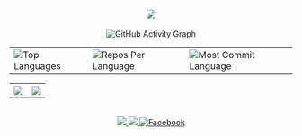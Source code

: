 <h1 align="center">
    <img src="https://readme-typing-svg.herokuapp.com/?font=Righteous&size=35&center=true&width=900&color=006AFF&height=70&duration=4000&lines=Hi+There!;+I'm+iyehah+Hacen;I+am+a+full-stack+developer;God+willing+,+soon" />
</h1>
<div align="center">
   <img src="https://github-readme-activity-graph.vercel.app/graph?username=iyehah&custom_title=iyehah's%20GitHub%20Activity%20Graph&hide_border=true&border_radius=15&bg_color=none&color=417E87&line=1E90FF&point=417E87&area_color=none&title_color=417E87&area=true" alt="GitHub Activity Graph" />
<br>
<div align="center">
<table>
  <tr>
    <td>
      <img src="https://github-readme-stats.vercel.app/api/top-langs/?username=iyehah&hide=html,css&hide_border=true&hide_progress=false&layout=donut&langs_count=6&theme=transparent" alt="Top Languages">
    </td>
    <td>
      <img src="https://github-profile-summary-cards.vercel.app/api/cards/repos-per-language?username=iyehah&theme=transparent&hide_border=true" alt="Repos Per Language">
    </td>
    <td>
      <img src="https://github-profile-summary-cards.vercel.app/api/cards/most-commit-language?username=iyehah&theme=transparent&hide_border=true" alt="Most Commit Language">
    </td>
  </tr>
</table>
</div>
<table>
  <tr>
    <th><img src="https://leetcode-status.vercel.app/api/card/iyehah?theme=transparent&&border=false&custom_title=Iyehah%20Hacen&logo=false&logo_color=theme"/>
</th>
    <th><img src="https://github-profile-summary-cards.vercel.app/api/cards/profile-details?username=iyehah&theme=transparent&hide_border=true"></th>
  </tr>
</table>
   
<br/>
<div align="center"> 
  <a href="mailto:iyehah@gmail.com">
    <img src="https://img.shields.io/badge/Gmail-333333?style=for-the-badge&logo=gmail&logoColor=white"/>
  </a>
  <a href="https://iyehah.com" target="_blank">
     <img src="https://img.shields.io/badge/Portfolio-FF5722?style=for-the-badge&logo=todoist&logoColor=white" target="_blank"/> 
  </a>
   <a href="https://www.facebook.com/Iyehah.Hacen?mibextid=ZbWKwL" target="_blank">
  <img src="https://img.shields.io/badge/Facebook-1877F2?style=for-the-badge&logo=facebook&logoColor=white" alt="Facebook"/>
</a>

</div>
